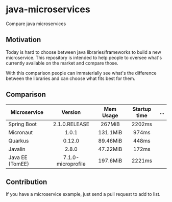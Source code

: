 # java-microservices

Compare java microservices

## Motivation

Today is hard to choose between java libraries/frameworks to build a new microservice.
This repository is intended to help people to oversee what's currently available on the market and compare those.

With this comparison people can immaterially see what's the difference between the libraries and can choose what fits best for them.

## Comparison

| Microservice    |      Version       | Mem Usage | Startup time |   ... |
| --------------- | :----------------: | :-------: | :----------: | :----: |
| Spring Boot     |   2.1.0.RELEASE    |  267MiB   |    2202ms    |  |
| Micronaut       |       1.0.1        | 131.1MiB  |    974ms     |  |
| Quarkus         |       0.12.0       | 89.46MiB  |    448ms     |  |
| Javalin         |       2.8.0        | 47.22MiB  |    172ms     |  |
| Java EE (TomEE) | 7.1.0-microprofile | 197.6MiB  |    2221ms    |  |

## Contribution

If you have a microservice example, just send a pull request to add to list.
